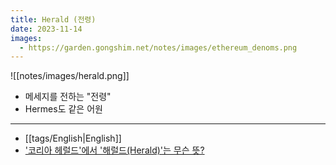 ```yaml
---
title: Herald (전령)
date: 2023-11-14
images:
  - https://garden.gongshim.net/notes/images/ethereum_denoms.png
---
```

![[notes/images/herald.png]]
- 메세지를 전하는 "전령"
- Hermes도 같은 어원
---
- [[tags/English|English]]
- ['코리아 헤럴드'에서 '해럴드(Herald)'는 무슨 뜻?](https://post.naver.com/viewer/postView.nhn?volumeNo=7098053&memberNo=468879)

